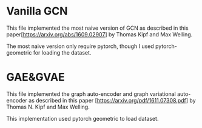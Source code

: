 # Vanilla GCN

This file implemented the most naive version of GCN as described in this paper[https://arxiv.org/abs/1609.02907] by Thomas Kipf and Max Welling.

The most naive version only require pytorch, though I used pytorch-geometric for loading the dataset.

# GAE&GVAE
This file implemented the graph auto-encoder and graph variational auto-encoder as described in this paper [https://arxiv.org/pdf/1611.07308.pdf] by Thomas N. Kipf and Max Welling.

This implementation used pytorch geometric to load dataset.
